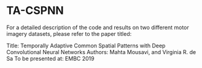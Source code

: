 # TA-CSPNN
For a detailed description of the code and results on two different motor imagery datasets, please refer to the paper titled: 

Title: Temporally Adaptive Common Spatial Patterns with Deep Convolutional Neural Networks
Authors: Mahta Mousavi, and Virginia R. de Sa 
To be presented at: EMBC 2019
